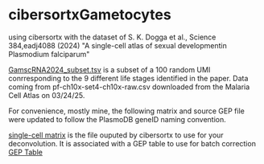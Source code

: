 # cibersortxGametocytes
using cibersortx with the dataset of S. K. Dogga et al., Science 384,eadj4088 (2024) "A single-cell atlas of sexual developmentin Plasmodium falciparum"

[GamscRNA2024_subset.tsv](https://github.com/Franck-Dumetz/cibersortxGametocytes/blob/main/GamscRNA2024_subset.tsv) is a subset of a 100 random UMI conrresponding to the 9 different life stages identified in the paper. 
Data coming from pf-ch10x-set4-ch10x-raw.csv downloaded from the Malaria Cell Atlas on 03/24/25. 

For convenience, mostly mine, the following matrix and source GEP file were updated to follow the PlasmoDB geneID naming convention.

[single-cell matrix](https://github.com/Franck-Dumetz/cibersortxGametocytes/blob/main/CIBERSORTx-matrix_scRNA2024Gam.txt) is the file ouputed by cibersortx to use for your deconvolution. It is associated with a GEP table to use for batch correction [GEP Table](https://github.com/Franck-Dumetz/cibersortxGametocytes/blob/main/CIBERSORTx-sourceGEP_scRNA2024Gam.txt)
